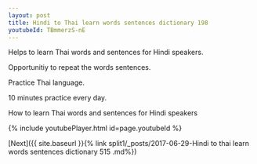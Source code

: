 ```yaml
---
layout: post
title: Hindi to Thai learn words sentences dictionary 198 
youtubeId: TBmmerzS-nE
---
```

 
 
Helps to learn Thai words and sentences for Hindi speakers.

Opportunitiy to repeat the words sentences. 

Practice Thai language. 
 
10 minutes practice every day. 
 
How to learn Thai words and sentences for Hindi speakers 
 
{% include youtubePlayer.html id=page.youtubeId %}
 
 
[Next]({{ site.baseurl }}{% link  split1/_posts/2017-06-29-Hindi to thai learn words sentences dictionary 515 .md%})
 
